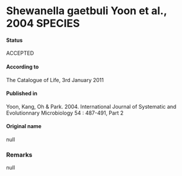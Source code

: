 Shewanella gaetbuli Yoon et al., 2004 SPECIES
=======

#### Status
ACCEPTED

#### According to
The Catalogue of Life, 3rd January 2011

#### Published in
Yoon, Kang, Oh & Park. 2004. International Journal of Systematic and Evolutionnary Microbiology 54 : 487-491, Part 2

#### Original name
null

### Remarks
null